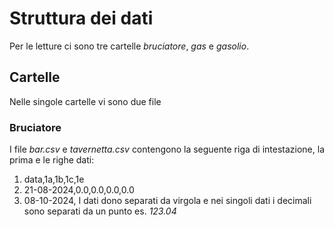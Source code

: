 # Struttura dei dati
Per le letture ci sono tre cartelle _bruciatore_, _gas_ e _gasolio_.

## Cartelle
Nelle singole cartelle vi sono due file

### Bruciatore
I file _bar.csv_ e _tavernetta.csv_ contengono la seguente riga di intestazione, la prima e le righe dati:
1. data,1a,1b,1c,1e
2. 21-08-2024,0.0,0.0,0.0,0.0
3. 08-10-2024,
I dati dono separati da virgola e nei singoli dati i decimali sono separati da un punto es. _123.04_

